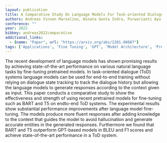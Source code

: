 ```yaml
---
layout: publication
title: A Comparative Study On Language Models For Task-oriented Dialogue Systems
authors: Andreas Vinsen Marselino, Winata Genta Indra, Purwarianti Ayu
conference: ""
year: 2022
bibkey: andreas2022comparative
additional_links:
  - {name: "Paper", url: "https://arxiv.org/abs/2201.08687"}
tags: ['Applications', 'Fine Tuning', 'GPT', 'Model Architecture', 'Pretraining Methods', 'Training Techniques']
---
```

The recent development of language models has shown promising results by achieving state-of-the-art performance on various natural language tasks by fine-tuning pretrained models. In task-oriented dialogue (ToD) systems language models can be used for end-to-end training without relying on dialogue state tracking to track the dialogue history but allowing the language models to generate responses according to the context given as input. This paper conducts a comparative study to show the effectiveness and strength of using recent pretrained models for fine-tuning such as BART and T5 on endto-end ToD systems. The experimental results show substantial performance improvements after language model fine-tuning. The models produce more fluent responses after adding knowledge to the context that guides the model to avoid hallucination and generate accurate entities in the generated responses. Furthermore we found that BART and T5 outperform GPT-based models in BLEU and F1 scores and achieve state-of-the-art performance in a ToD system.
